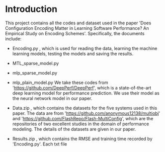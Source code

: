 # Introduction
This project contains all the codes and dataset used in the paper 'Does Configuration Encoding Matter in Learning Software Performance? An Empirical Study on Encoding Schemes'. Specifically, the documents include:

- Encoding.py
, which is used for reading the data, learning the machine learning models, 
testing the models and saving the results.

 - MTL_sparse_model.py
 - mlp_sparse_model.py
 - mlp_plain_model.py
We take these codes from 'https://github.com/DeepPerf/DeepPerf', 
which is a state-of-the-art deep learning model for performance prediction.
We use their model as the neural network model in our paper.

 - Data.zip
, which contains the datasets for the five systems used in this paper.
The data are from 'https://github.com/anonymous12138/multiobj' and 'https://github.com/FlashRepo/Flash-MultiConfig',
which are the repositories of two excellent studies in the domain of performance modeling.
The details of the datasets are given in our paper.


 - Results.zip
, which contains the RMSE and training time recorded by 'Encoding.py'. 
Each txt file 

